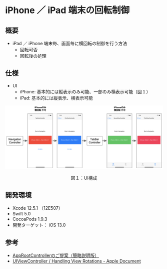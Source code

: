 # iPhone ／ iPad 端末の回転制御

## 概要
- iPad ／ iPhone 端末毎、画面毎に横回転の制御を行う方法
  - 回転可否
  - 回転後の処理

## 仕様
- UI
  - iPhone: 基本的には縦表示のみ可能、一部のみ横表示可能（図１）
  - iPad: 基本的には縦表示、横表示可能
  
![UI](README_Image/rotation_ui.png)  
<div style="text-align: center">図１：UI構成</div>

## 開発環境
- Xcode 12.5.1 （12E507）
- Swift 5.0
- CocoaPods 1.9.3
- 開発ターゲット： iOS 13.0

## 参考
- [AppRootControllerのご提案（簡略説明版）](https://speakerdeck.com/yimajo/approotcontrollerfalsegoti-an-jian-lue-shuo-ming-ban?slide=4)
- [UIViewController / Handling View Rotations - Apple Document](https://developer.apple.com/documentation/uikit/uiviewcontroller?language=objc)